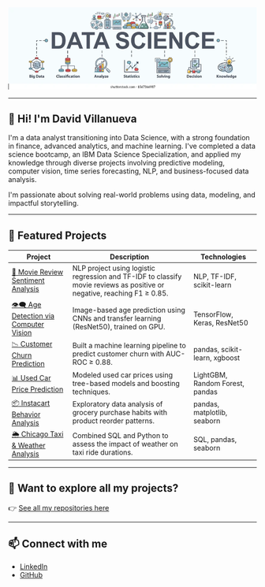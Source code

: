 <img src="./datascience.webp" width="800"/>


---

## 👋 Hi! I'm David Villanueva

I'm a data analyst transitioning into Data Science, with a strong foundation in finance, advanced analytics, and machine learning. I've completed a data science bootcamp, an IBM Data Science Specialization, and applied my knowledge through diverse projects involving predictive modeling, computer vision, time series forecasting, NLP, and business-focused data analysis.

I'm passionate about solving real-world problems using data, modeling, and impactful storytelling.

---

## 🚀 Featured Projects

| Project | Description | Technologies |
|---------|-------------|--------------|
| [🧠 Movie Review Sentiment Analysis](https://github.com/lolapaul/movie-review-sentiment-analysis) | NLP project using logistic regression and TF-IDF to classify movie reviews as positive or negative, reaching F1 ≥ 0.85. | NLP, TF-IDF, scikit-learn |
| [👁️‍🗨️ Age Detection via Computer Vision](https://github.com/lolapaul/age-detection-cnn) | Image-based age prediction using CNNs and transfer learning (ResNet50), trained on GPU. | TensorFlow, Keras, ResNet50 |
| [📉 Customer Churn Prediction](https://github.com/lolapaul/customer-churn-prediction) | Built a machine learning pipeline to predict customer churn with AUC-ROC ≥ 0.88. | pandas, scikit-learn, xgboost |
| [📊 Used Car Price Prediction](https://github.com/lolapaul/used-car-price-prediction) | Modeled used car prices using tree-based models and boosting techniques. | LightGBM, Random Forest, pandas |
| [📦 Instacart Behavior Analysis](https://github.com/lolapaul/instacart-customer-behavior) | Exploratory data analysis of grocery purchase habits with product reorder patterns. | pandas, matplotlib, seaborn |
| [🌦️ Chicago Taxi & Weather Analysis](https://github.com/lolapaul/chicago-taxi-analysis) | Combined SQL and Python to assess the impact of weather on taxi ride durations. | SQL, pandas, seaborn |

---

## 📂 Want to explore all my projects?

👉 [See all my repositories here](https://github.com/lolapaul?tab=repositories)

---

## 📫 Connect with me

- [LinkedIn](https://www.linkedin.com/in/david-villanueva-59659727)
- [GitHub](https://github.com/lolapaul)

<!--
**lolapaul/lolapaul** is a ✨ _special_ ✨ repository because its `README.md` (this file) appears on your GitHub profile.

Here are some ideas to get you started:

- 🔭 I’m currently working on ...
- 🌱 I’m currently learning ...
- 👯 I’m looking to collaborate on ...
- 🤔 I’m looking for help with ...
- 💬 Ask me about ...
- 📫 How to reach me: ...
- 😄 Pronouns: ...
- ⚡ Fun fact: ...
-->
